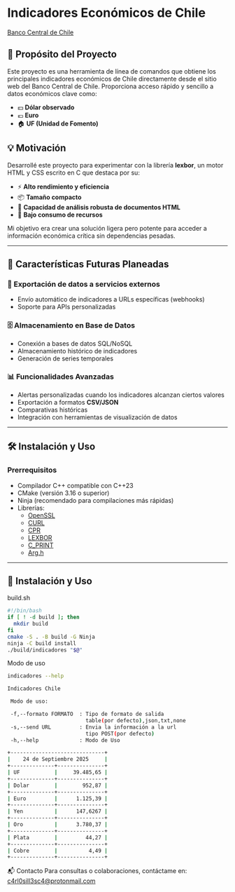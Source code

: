 # Indicadores Económicos de Chile

[Banco Central de Chile](https://www.bcentral.cl)


## 📌 Propósito del Proyecto
Este proyecto es una herramienta de línea de comandos que obtiene los principales indicadores económicos de Chile directamente desde el sitio web del Banco Central de Chile. Proporciona acceso rápido y sencillo a datos económicos clave como:

- 💵 **Dólar observado**
- 💶 **Euro**
- 🏠 **UF (Unidad de Fomento)**

## 💡 Motivación
Desarrollé este proyecto para experimentar con la librería **lexbor**, un motor HTML y CSS escrito en C que destaca por su:

- ⚡ **Alto rendimiento y eficiencia**
- 📦 **Tamaño compacto**
- 🧠 **Capacidad de análisis robusta de documentos HTML**
- 🌱 **Bajo consumo de recursos**

Mi objetivo era crear una solución ligera pero potente para acceder a información económica crítica sin dependencias pesadas.

---

## 🔮 Características Futuras Planeadas
### 🚀 Exportación de datos a servicios externos
- Envío automático de indicadores a URLs específicas (webhooks)
- Soporte para APIs personalizadas

### 🗄️ Almacenamiento en Base de Datos
- Conexión a bases de datos SQL/NoSQL
- Almacenamiento histórico de indicadores
- Generación de series temporales

### 📊 Funcionalidades Avanzadas
- Alertas personalizadas cuando los indicadores alcanzan ciertos valores
- Exportación a formatos **CSV/JSON**
- Comparativas históricas
- Integración con herramientas de visualización de datos

---

## 🛠️ Instalación y Uso

### **Prerrequisitos**
- Compilador C++ compatible con C++23
- CMake (versión 3.16 o superior)
- Ninja (recomendado para compilaciones más rápidas)
- Librerías:
  - [OpenSSL](https://github.com/openssl/openssl)
  - [CURL](https://curl.se/)
  - [CPR](https://github.com/libcpr/cpr)
  - [LEXBOR](https://lexbor.com/)
  - [C_PRINT](https://github.com/carlos-sweb/c_print)
  - [Arg.h](https://github.com/adishavit/argh)

---

## 📄 Instalación y Uso
build.sh
```sh
#!/bin/bash
if [ ! -d build ]; then
  mkdir build
fi
cmake -S . -B build -G Ninja
ninja -C build install
./build/indicadores "$@"
```
Modo de uso

```sh
indicadores --help
```
```sh
Indicadores Chile

 Modo de uso:

 -f,--formato FORMATO  : Tipo de formato de salida
                         table(por defecto),json,txt,none
 -s,--send URL         : Envia la información a la url
                         tipo POST(por defecto)
 -h,--help             : Modo de Uso

```


```sh
+------------------------------+
|    24 de Septiembre 2025     |
+--------------+---------------+
| UF           |     39.485,65 |
+--------------+---------------+
| Dolar        |        952,87 |
+--------------+---------------+
| Euro         |      1.125,39 |
+--------------+---------------+
| Yen          |      147,6267 |
+--------------+---------------+
| Oro          |      3.780,37 |
+--------------+---------------+
| Plata        |         44,27 |
+--------------+---------------+
| Cobre        |          4,49 |
+--------------+---------------+
```


📬 Contacto
Para consultas o colaboraciones, contáctame en:
c4rl0sill3sc4@protonmail.com
